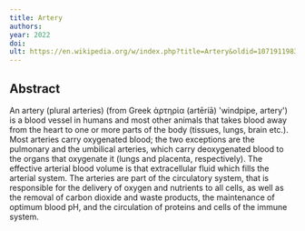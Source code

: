 ```yaml
---
title: Artery
authors: 
year: 2022
doi: 
ult: https://en.wikipedia.org/w/index.php?title=Artery&oldid=1071911983
---
```

## Abstract
An artery (plural  arteries) (from Greek  ἀρτηρία (artēríā) 'windpipe, artery') is a blood vessel in humans and most other animals that takes blood away from the heart to one or more parts of the body (tissues, lungs, brain etc.). Most arteries carry oxygenated blood; the two exceptions are the pulmonary and the umbilical arteries, which carry deoxygenated blood to the organs that oxygenate it (lungs and placenta, respectively). The effective arterial blood volume is that extracellular fluid which fills the arterial system.
The arteries are part of the circulatory system, that is responsible for the delivery of oxygen and nutrients to all cells, as well as the removal of carbon dioxide and waste products, the maintenance of optimum blood pH, and the circulation of proteins and cells of the immune system.
